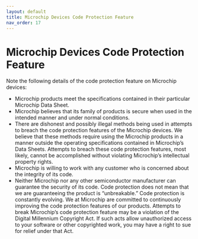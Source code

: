 ```yaml
---
layout: default
title: Microchip Devices Code Protection Feature
nav_order: 17
---
```



# Microchip Devices Code Protection Feature

Note the following details of the code protection feature on Microchip devices:

-   Microchip products meet the specifications contained in their particular Microchip Data Sheet.
-   Microchip believes that its family of products is secure when used in the intended manner and under normal conditions.
-   There are dishonest and possibly illegal methods being used in attempts to breach the code protection features of the Microchip devices. We believe that these methods require using the Microchip products in a manner outside the operating specifications contained in Microchip’s Data Sheets. Attempts to breach these code protection features, most likely, cannot be accomplished without violating Microchip’s intellectual property rights.
-   Microchip is willing to work with any customer who is concerned about the integrity of its code.
-   Neither Microchip nor any other semiconductor manufacturer can guarantee the security of its code. Code protection does not mean that we are guaranteeing the product is “unbreakable.” Code protection is constantly evolving. We at Microchip are committed to continuously improving the code protection features of our products. Attempts to break Microchip’s code protection feature may be a violation of the Digital Millennium Copyright Act. If such acts allow unauthorized access to your software or other copyrighted work, you may have a right to sue for relief under that Act.

